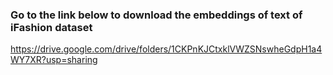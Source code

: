 ### Go to the link below to download the embeddings of text of iFashion dataset
https://drive.google.com/drive/folders/1CKPnKJCtxklVWZSNswheGdpH1a4WY7XR?usp=sharing